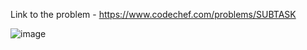 Link to the problem - https://www.codechef.com/problems/SUBTASK


![image](https://github.com/Haleshot/Competitive-Programming/assets/57552973/41675db4-2505-49b1-a8e7-2b41369e7395)
